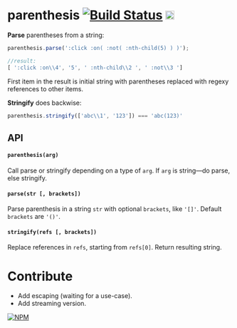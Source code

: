 # parenthesis [![Build Status](https://travis-ci.org/dfcreative/parenthesis.svg?branch=master)](https://travis-ci.org/dfcreative/parenthesis) <a href="http://unlicense.org/UNLICENSE"><img src="http://upload.wikimedia.org/wikipedia/commons/6/62/PD-icon.svg" width="20"/></a>

**Parse** parentheses from a string:

```js
parenthesis.parse(':click :on( :not( :nth-child(5) ) )');

//result:
[ ':click :on\\4', '5', ' :nth-child\\2 ', ' :not\\3 ']
```

First item in the result is initial string with parentheses replaced with regexy references to other items.


**Stringify** does backwise:

```js
parenthesis.stringify(['abc\\1', '123']) === 'abc(123)'
```

## API

#### `parenthesis(arg)`

Call parse or stringify depending on a type of `arg`. If `arg` is string—do parse, else stringify.

#### `parse(str [, brackets])`

Parse parenthesis in a string `str` with optional `brackets`, like `'[]'`. Default `brackets` are `'()'`.

#### `stringify(refs [, brackets])`

Replace references in `refs`, starting from `refs[0]`. Return resulting string.



# Contribute

* Add escaping (waiting for a use-case).
* Add streaming version.


[![NPM](https://nodei.co/npm/parenthesis.png?downloads=true&downloadRank=true&stars=true)](https://nodei.co/npm/parenthesis/)